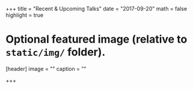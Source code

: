 +++
title = "Recent & Upcoming Talks"
date = "2017-09-20"
math = false
highlight = true

# Optional featured image (relative to `static/img/` folder).
[header]
image = ""
caption = ""

+++
